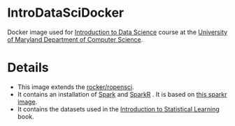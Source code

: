 # IntroDataSciDocker

Docker image used for [Introduction to Data Science](http://cbcb.umd.edu/~hcorrada/IntroDataSci) course
at the [University of Maryland Department of Computer Science](http://cs.umd.edu).

# Details

- This image extends the [rocker/ropensci](https://registry.hub.docker.com/u/rocker/ropensci/).
- It contains an installation of [Spark](https://spark.apache.org/docs/latest/index.html) and [SparkR](http://amplab-extras.github.io/SparkR-pkg/)
 . It is based on [this sparkr image](https://github.com/beniyama/sparkr-docker).
- It contains the datasets used in the [Introduction to Statistical Learning](http://www-bcf.usc.edu/~gareth/ISL/) book.


